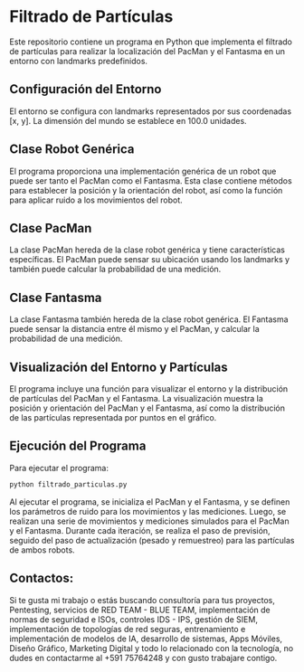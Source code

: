 # Filtrado de Partículas
Este repositorio contiene un programa en Python que implementa el filtrado de partículas para realizar la localización del PacMan y el Fantasma en un entorno con landmarks predefinidos.

## Configuración del Entorno
El entorno se configura con landmarks representados por sus coordenadas [x, y]. La dimensión del mundo se establece en 100.0 unidades.

## Clase Robot Genérica
El programa proporciona una implementación genérica de un robot que puede ser tanto el PacMan como el Fantasma. Esta clase contiene métodos para establecer la posición y la orientación del robot, así como la función para aplicar ruido a los movimientos del robot.

## Clase PacMan
La clase PacMan hereda de la clase robot genérica y tiene características específicas. El PacMan puede sensar su ubicación usando los landmarks y también puede calcular la probabilidad de una medición.

## Clase Fantasma
La clase Fantasma también hereda de la clase robot genérica. El Fantasma puede sensar la distancia entre él mismo y el PacMan, y calcular la probabilidad de una medición.

## Visualización del Entorno y Partículas
El programa incluye una función para visualizar el entorno y la distribución de partículas del PacMan y el Fantasma. La visualización muestra la posición y orientación del PacMan y el Fantasma, así como la distribución de las partículas representada por puntos en el gráfico.

## Ejecución del Programa
Para ejecutar el programa:
```bash
python filtrado_particulas.py
```
Al ejecutar el programa, se inicializa el PacMan y el Fantasma, y se definen los parámetros de ruido para los movimientos y las mediciones. Luego, se realizan una serie de movimientos y mediciones simulados para el PacMan y el Fantasma. Durante cada iteración, se realiza el paso de previsión, seguido del paso de actualización (pesado y remuestreo) para las partículas de ambos robots.

## Contactos:
Si te gusta mi trabajo o estás buscando consultoría para tus proyectos, Pentesting, servicios de RED TEAM - BLUE TEAM, implementación de normas de seguridad e ISOs, controles IDS - IPS, gestión de SIEM, implementación de topologías de red seguras, entrenamiento e implementación de modelos de IA, desarrollo de sistemas, Apps Móviles, Diseño Gráfico, Marketing Digital y todo lo relacionado con la tecnología, no dudes en contactarme al +591 75764248 y con gusto trabajare contigo.
